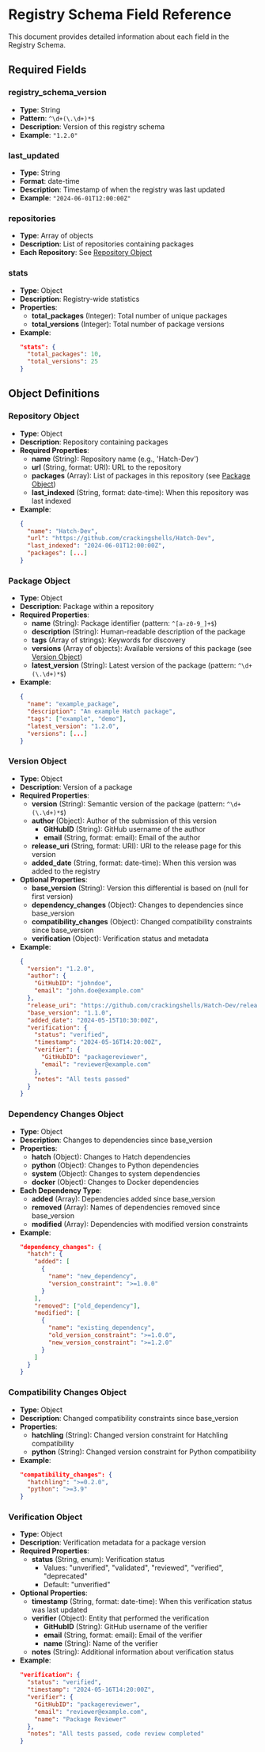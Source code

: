 # Registry Schema Field Reference

This document provides detailed information about each field in the Registry Schema.

## Required Fields

### registry_schema_version

- **Type**: String
- **Pattern**: `^\d+(\.\d+)*$`
- **Description**: Version of this registry schema
- **Example**: `"1.2.0"`

### last_updated

- **Type**: String
- **Format**: date-time
- **Description**: Timestamp of when the registry was last updated
- **Example**: `"2024-06-01T12:00:00Z"`

### repositories

- **Type**: Array of objects
- **Description**: List of repositories containing packages
- **Each Repository**: See [Repository Object](#repository-object)

### stats

- **Type**: Object
- **Description**: Registry-wide statistics
- **Properties**:
  - **total_packages** (Integer): Total number of unique packages
  - **total_versions** (Integer): Total number of package versions
- **Example**:
  ```json
  "stats": {
    "total_packages": 10,
    "total_versions": 25
  }
  ```

## Object Definitions

### Repository Object

- **Type**: Object
- **Description**: Repository containing packages
- **Required Properties**:
  - **name** (String): Repository name (e.g., 'Hatch-Dev')
  - **url** (String, format: URI): URL to the repository
  - **packages** (Array): List of packages in this repository (see [Package Object](#package-object))
  - **last_indexed** (String, format: date-time): When this repository was last indexed
- **Example**:
  ```json
  {
    "name": "Hatch-Dev",
    "url": "https://github.com/crackingshells/Hatch-Dev",
    "last_indexed": "2024-06-01T12:00:00Z",
    "packages": [...]
  }
  ```

### Package Object

- **Type**: Object
- **Description**: Package within a repository
- **Required Properties**:
  - **name** (String): Package identifier (pattern: `^[a-z0-9_]+$`)
  - **description** (String): Human-readable description of the package
  - **tags** (Array of strings): Keywords for discovery
  - **versions** (Array of objects): Available versions of this package (see [Version Object](#version-object))
  - **latest_version** (String): Latest version of the package (pattern: `^\d+(\.\d+)*$`)
- **Example**:
  ```json
  {
    "name": "example_package",
    "description": "An example Hatch package",
    "tags": ["example", "demo"],
    "latest_version": "1.2.0",
    "versions": [...]
  }
  ```

### Version Object

- **Type**: Object
- **Description**: Version of a package
- **Required Properties**:
  - **version** (String): Semantic version of the package (pattern: `^\d+(\.\d+)*$`)
  - **author** (Object): Author of the submission of this version
    - **GitHubID** (String): GitHub username of the author
    - **email** (String, format: email): Email of the author
  - **release_uri** (String, format: URI): URI to the release page for this version
  - **added_date** (String, format: date-time): When this version was added to the registry
- **Optional Properties**:
  - **base_version** (String): Version this differential is based on (null for first version)
  - **dependency_changes** (Object): Changes to dependencies since base_version
  - **compatibility_changes** (Object): Changed compatibility constraints since base_version
  - **verification** (Object): Verification status and metadata
- **Example**:
  ```json
  {
    "version": "1.2.0",
    "author": {
      "GitHubID": "johndoe",
      "email": "john.doe@example.com"
    },
    "release_uri": "https://github.com/crackingshells/Hatch-Dev/releases/tag/example_package-v1.2.0",
    "base_version": "1.1.0",
    "added_date": "2024-05-15T10:30:00Z",
    "verification": {
      "status": "verified",
      "timestamp": "2024-05-16T14:20:00Z",
      "verifier": {
        "GitHubID": "packagereviewer",
        "email": "reviewer@example.com"
      },
      "notes": "All tests passed"
    }
  }
  ```

### Dependency Changes Object

- **Type**: Object
- **Description**: Changes to dependencies since base_version
- **Properties**:
  - **hatch** (Object): Changes to Hatch dependencies
  - **python** (Object): Changes to Python dependencies
  - **system** (Object): Changes to system dependencies
  - **docker** (Object): Changes to Docker dependencies
- **Each Dependency Type**:
  - **added** (Array): Dependencies added since base_version
  - **removed** (Array): Names of dependencies removed since base_version
  - **modified** (Array): Dependencies with modified version constraints
- **Example**:
  ```json
  "dependency_changes": {
    "hatch": {
      "added": [
        {
          "name": "new_dependency",
          "version_constraint": ">=1.0.0"
        }
      ],
      "removed": ["old_dependency"],
      "modified": [
        {
          "name": "existing_dependency",
          "old_version_constraint": ">=1.0.0",
          "new_version_constraint": ">=1.2.0"
        }
      ]
    }
  }
  ```

### Compatibility Changes Object

- **Type**: Object
- **Description**: Changed compatibility constraints since base_version
- **Properties**:
  - **hatchling** (String): Changed version constraint for Hatchling compatibility
  - **python** (String): Changed version constraint for Python compatibility
- **Example**:
  ```json
  "compatibility_changes": {
    "hatchling": ">=0.2.0",
    "python": ">=3.9"
  }
  ```

### Verification Object

- **Type**: Object
- **Description**: Verification metadata for a package version
- **Required Properties**:
  - **status** (String, enum): Verification status
    - Values: "unverified", "validated", "reviewed", "verified", "deprecated"
    - Default: "unverified"
- **Optional Properties**:
  - **timestamp** (String, format: date-time): When this verification status was last updated
  - **verifier** (Object): Entity that performed the verification
    - **GitHubID** (String): GitHub username of the verifier
    - **email** (String, format: email): Email of the verifier
    - **name** (String): Name of the verifier
  - **notes** (String): Additional information about verification status
- **Example**:
  ```json
  "verification": {
    "status": "verified",
    "timestamp": "2024-05-16T14:20:00Z",
    "verifier": {
      "GitHubID": "packagereviewer",
      "email": "reviewer@example.com",
      "name": "Package Reviewer"
    },
    "notes": "All tests passed, code review completed"
  }
  ```
